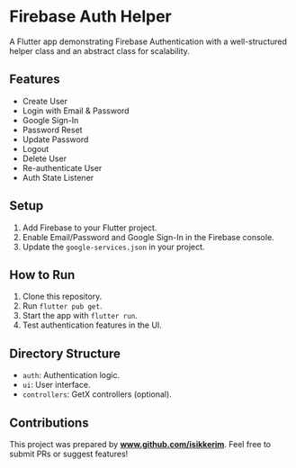 # Firebase Auth Helper

A Flutter app demonstrating Firebase Authentication with a well-structured helper class and an
abstract class for scalability.

## Features

- Create User
- Login with Email & Password
- Google Sign-In
- Password Reset
- Update Password
- Logout
- Delete User
- Re-authenticate User
- Auth State Listener

## Setup

1. Add Firebase to your Flutter project.
2. Enable Email/Password and Google Sign-In in the Firebase console.
3. Update the `google-services.json` in your project.

## How to Run

1. Clone this repository.
2. Run `flutter pub get`.
3. Start the app with `flutter run`.
4. Test authentication features in the UI.

## Directory Structure

- `auth`: Authentication logic.
- `ui`: User interface.
- `controllers`: GetX controllers (optional).

## Contributions

This project was prepared by **www.github.com/isikkerim**. Feel free to submit PRs or suggest
features!
